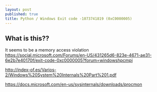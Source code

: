 ```yaml
---
layout: post
published: true
title: Python / Windows Exit code -1073741819 (0xC0000005)
---
```

## What is this??

It seems to be a memory access violation https://social.microsoft.com/Forums/en-US/431265d6-823e-4671-ae31-6e2b7e40170f/exit-code-0xc0000005?forum=windowshpcmpi

http://index-of.es/Varios-2/Windows%20System%20Internals%20Part%201.pdf

https://docs.microsoft.com/en-us/sysinternals/downloads/procmon